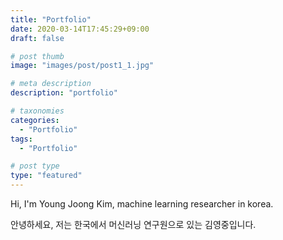 ```yaml
---
title: "Portfolio"
date: 2020-03-14T17:45:29+09:00
draft: false

# post thumb
image: "images/post/post1_1.jpg"

# meta description
description: "portfolio"

# taxonomies
categories: 
  - "Portfolio"
tags:
  - "Portfolio"

# post type
type: "featured"
---
```


Hi, I'm Young Joong Kim, machine learning researcher in korea.

안녕하세요, 저는 한국에서 머신러닝 연구원으로 있는 김영중입니다.

